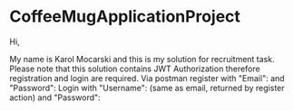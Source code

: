 # CoffeeMugApplicationProject

Hi,

My name is Karol Mocarski and this is my solution for recruitment task.
Please note that this solution contains JWT Authorization therefore registration and login are required.
Via postman register with "Email": and "Password":
Login with "Username": (same as email, returned by register action) and "Password":
